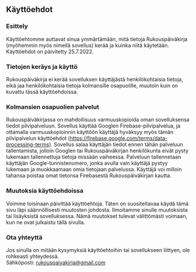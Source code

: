 Käyttöehdot  
----------------

### Esittely
Käyttöehtomme auttavat sinua ymmärtämään, mitä tietoja Rukouspäiväkirja (myöhemmin myös nimellä sovellus) kerää ja kuinka niitä käytetään. 
Käyttöehdot on päivitetty 25.7.2022.
 

### Tietojen keräys ja käyttö
Rukouspäiväkirja ei kerää sovelluksen käyttäjästä henkilökohtaisia tietoja, eikä jaa henkilökohtaisia tietoja kolmansille osapuolille, muutoin kuin on kuvattu tässä käyttöehdoissa. 

### Kolmansien osapuolien palvelut
Rukouspäiväkirjassa on mahdollisuus varmuuskopioida oman sovelluksensa tiedot pilvipalveluun. Sovellus käyttää Googlen Firebase-pilvipalvelua, ja ottamalla varmuuskopioinnin käyttöön käyttäjä hyväksyy myös tämän pilvipalvelun käyttöehdot (https://firebase.google.com/terms/data-processing-terms). Sovellus salaa käyttäjän tiedot ennen tähän palveluun tallentamista, jolloin Googlen tai Rukouspäiväkirjan henkilökunta eivät pysty lukemaan tallennettuja tietoja missään vaiheessa. Palveluun tallennetaan käyttäjän Google-tunnistenumero, jonka avulla vain käyttäjä pystyy lukemaan ja muokkaamaan omia tietojaan palvelussa. Käyttäjä voi milloin tahansa poistaa omat tietonsa Firebasestä Rukouspäiväkirjan kautta. 

### Muutoksia käyttöehdoissa
Voimme toisinaan päivittää käyttöehtoja. Täten on suositeltavaa käydä tämä sivu läpi säännöllisesti muutosten johdosta. Ilmoitamme sinulle muutoksista tai lisäyksistä sovelluksessa. Nämä muutokset tulevat välittömästi voimaan, kun ne ovat julkaistu tällä sivulla.

### Ota yhteyttä
Jos sinulla on mitään kysymyksiä käyttöehtoihin tai sovellukseen liittyen, ole rohkeasti yhteydessä.  
   Sähköposti: rukouspaivakirja@gmail.com
